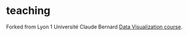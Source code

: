 # teaching

Forked from Lyon 1 Université Claude Bernard [Data Visualization course](http://offre-de-formations.univ-lyon1.fr/ue-16819-1237/data-visualization.html).
